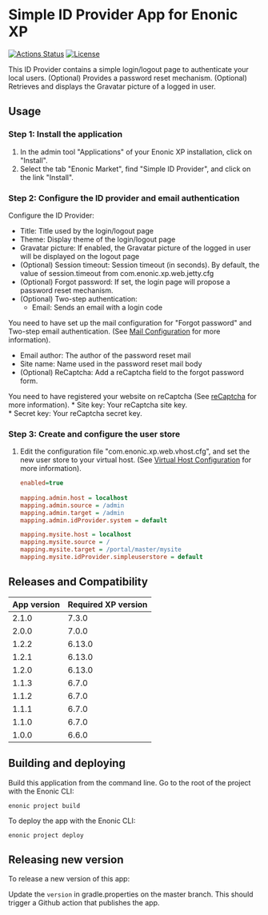 # Simple ID Provider App for Enonic XP

[![Actions Status](https://github.com/enonic/app-simple-idprovider/workflows/Gradle%20Build/badge.svg)](https://github.com/enonic/app-simple-idprovider/actions)
[![License](https://img.shields.io/github/license/enonic/app-simple-idprovider.svg)](http://www.apache.org/licenses/LICENSE-2.0.html)

This ID Provider contains a simple login/logout page to authenticate your local users.
(Optional) Provides a password reset mechanism. 
(Optional) Retrieves and displays the Gravatar picture of a logged in user.

## Usage

### Step 1: Install the application
1. In the admin tool "Applications" of your Enonic XP installation, click on "Install". 
2. Select the tab "Enonic Market", find "Simple ID Provider", and click on the link "Install".

### Step 2: Configure the ID provider and email authentication
Configure the ID Provider: 
* Title: Title used by the login/logout page
* Theme: Display theme of the login/logout page
* Gravatar picture: If enabled, the Gravatar picture of the logged in user will be displayed on the logout page
* (Optional) Session timeout: Session timeout (in seconds). By default, the value of session.timeout from com.enonic.xp.web.jetty.cfg
* (Optional) Forgot password: If set, the login page will propose a password reset mechanism. 
* (Optional) Two-step authentication: 
    * Email: Sends an email with a login code 

You need to have set up the mail configuration for "Forgot password" and Two-step email authentication. 
(See [Mail Configuration](http://xp.readthedocs.io/en/stable/operations/configuration.html#mail-configuration) for more information).

* Email author: The author of the password reset mail
* Site name: Name used in the password reset mail body
* (Optional) ReCaptcha: Add a reCaptcha field to the forgot password form.

You need to have registered your website on reCaptcha (See [reCaptcha](https://www.google.com/recaptcha/admin) for more information).
            * Site key: Your reCaptcha site key.  
            * Secret key: Your reCaptcha secret key.
            
### Step 3: Create and configure the user store
1. Edit the configuration file "com.enonic.xp.web.vhost.cfg", and set the new user store to your virtual host.
(See [Virtual Host Configuration](http://xp.readthedocs.io/en/stable/operations/configuration.html#configuration-vhost) for more information).

    ```ini
    enabled=true
      
    mapping.admin.host = localhost
    mapping.admin.source = /admin
    mapping.admin.target = /admin
    mapping.admin.idProvider.system = default
    
    mapping.mysite.host = localhost
    mapping.mysite.source = /
    mapping.mysite.target = /portal/master/mysite
    mapping.mysite.idProvider.simpleuserstore = default
    ```


## Releases and Compatibility

| App version | Required XP version |
| ----------- | ------------------- |
| 2.1.0 | 7.3.0 | 
| 2.0.0 | 7.0.0 | 
| 1.2.2 | 6.13.0 |  
| 1.2.1 | 6.13.0 | 
| 1.2.0 | 6.13.0 | 
| 1.1.3 | 6.7.0 | 
| 1.1.2 | 6.7.0 | 
| 1.1.1 | 6.7.0 | 
| 1.1.0 | 6.7.0 | 
| 1.0.0 | 6.6.0 | 


## Building and deploying

Build this application from the command line. Go to the root of the project with the Enonic CLI:

    enonic project build

To deploy the app with the Enonic CLI:

    enonic project deploy


## Releasing new version

To release a new version of this app:

Update the `version` in gradle.properties on the master branch. 
This should trigger a Github action that publishes the app.
